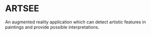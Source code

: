 # ARTSEE
An augmented reality application which can detect artistic features in paintings and provide possible interpretations.
